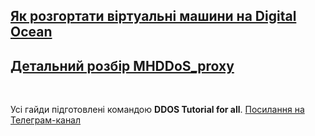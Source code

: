 ## [Як розгортати віртуальні машини на Digital Ocean](https://github.com/SlavaUkraineSince1991/DDoS-for-all/blob/main/make_vm_DigitalOcean.md)
## [Детальний розбір MHDDoS_proxy](https://github.com/SlavaUkraineSince1991/DDoS-for-all/blob/main/MHDDoS_proxy.md)

<br/>

Усі гайди підготовлені командою **DDOS Tutorial for all**. [Посилання на Телеграм-канал](https://t.me/+Z_LFYsLfmmM4YmUy)
